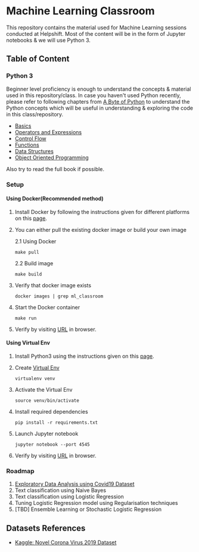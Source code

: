 # Machine Learning Classroom

This repository contains the material used for Machine Learning sessions conducted at Helpshift.
Most of the content will be in the form of Jupyter notebooks & we will use Python 3.

## Table of Content

### Python 3

Beginner level proficiency is enough to understand the concepts & material used in this
repository/class. In case you haven't used Python recently, please refer to following chapters
from [A Byte of Python](https://python.swaroopch.com/) to understand the Python concepts
which will be useful in understanding & exploring the code in this class/repository.

- [Basics](https://python.swaroopch.com/basics.html)
- [Operators and Expressions](https://python.swaroopch.com/op_exp.html)
- [Control Flow](https://python.swaroopch.com/control_flow.html)
- [Functions](https://python.swaroopch.com/functions.html)
- [Data Structures](https://python.swaroopch.com/data_structures.html)
- [Object Oriented Programming](https://python.swaroopch.com/oop.html)

Also try to read the full book if possible.

### Setup

#### Using Docker(Recommended method)

1. Install Docker by following the instructions given for different platforms on this
[page](https://docs.docker.com/install/).

2. You can either pull the existing docker image or build your own image

    2.1 Using Docker

    `make pull`
    
    2.2 Build image

    `make build`
    
3. Verify that docker image exists

   `docker images | grep ml_classroom`
    
4. Start the Docker container

   `make run`
   
5. Verify by visiting [URL](http://localhost:4545) in browser.

#### Using Virtual Env

1. Install Python3 using the instructions given on this [page](https://www.python.org/downloads/).

2. Create [Virtual Env](https://packaging.python.org/tutorials/installing-packages/#creating-and-using-virtual-environments)

   `virtualenv venv`
    
3. Activate the Virtual Env

   `source venv/bin/activate`
   
4. Install required dependencies

   `pip install -r requirements.txt`
   
5. Launch Jupyter notebook

   `jupyter notebook --port 4545`
   
6. Verify by visiting [URL](http://localhost:4545) in browser.

### Roadmap

1. [Exploratory Data Analysis using Covid19 Dataset](eda/covid19.ipynb)
2. Text classification using Naive Bayes
3. Text classification using Logistic Regression
4. Tuning Logistic Regression model using Regularisation techniques
5. [TBD] Ensemble Learning or Stochastic Logistic Regression

## Datasets References

- [Kaggle: Novel Corona Virus 2019 Dataset](https://www.kaggle.com/sudalairajkumar/novel-corona-virus-2019-dataset)


